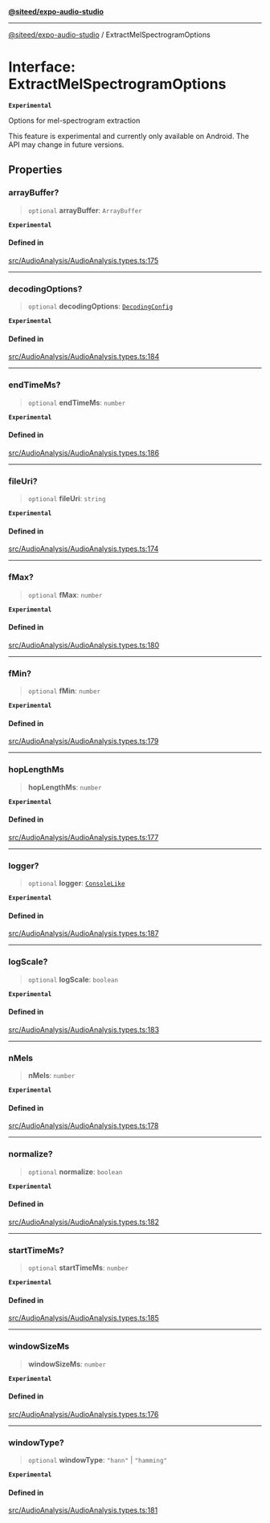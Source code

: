 [**@siteed/expo-audio-studio**](../README.md)

***

[@siteed/expo-audio-studio](../README.md) / ExtractMelSpectrogramOptions

# Interface: ExtractMelSpectrogramOptions

**`Experimental`**

Options for mel-spectrogram extraction

 This feature is experimental and currently only available on Android.
The API may change in future versions.

## Properties

### arrayBuffer?

> `optional` **arrayBuffer**: `ArrayBuffer`

**`Experimental`**

#### Defined in

[src/AudioAnalysis/AudioAnalysis.types.ts:175](https://github.com/deeeed/expo-audio-stream/blob/8819363e2f6518db8ec233a7ea17b579527a3ab5/packages/expo-audio-studio/src/AudioAnalysis/AudioAnalysis.types.ts#L175)

***

### decodingOptions?

> `optional` **decodingOptions**: [`DecodingConfig`](DecodingConfig.md)

**`Experimental`**

#### Defined in

[src/AudioAnalysis/AudioAnalysis.types.ts:184](https://github.com/deeeed/expo-audio-stream/blob/8819363e2f6518db8ec233a7ea17b579527a3ab5/packages/expo-audio-studio/src/AudioAnalysis/AudioAnalysis.types.ts#L184)

***

### endTimeMs?

> `optional` **endTimeMs**: `number`

**`Experimental`**

#### Defined in

[src/AudioAnalysis/AudioAnalysis.types.ts:186](https://github.com/deeeed/expo-audio-stream/blob/8819363e2f6518db8ec233a7ea17b579527a3ab5/packages/expo-audio-studio/src/AudioAnalysis/AudioAnalysis.types.ts#L186)

***

### fileUri?

> `optional` **fileUri**: `string`

**`Experimental`**

#### Defined in

[src/AudioAnalysis/AudioAnalysis.types.ts:174](https://github.com/deeeed/expo-audio-stream/blob/8819363e2f6518db8ec233a7ea17b579527a3ab5/packages/expo-audio-studio/src/AudioAnalysis/AudioAnalysis.types.ts#L174)

***

### fMax?

> `optional` **fMax**: `number`

**`Experimental`**

#### Defined in

[src/AudioAnalysis/AudioAnalysis.types.ts:180](https://github.com/deeeed/expo-audio-stream/blob/8819363e2f6518db8ec233a7ea17b579527a3ab5/packages/expo-audio-studio/src/AudioAnalysis/AudioAnalysis.types.ts#L180)

***

### fMin?

> `optional` **fMin**: `number`

**`Experimental`**

#### Defined in

[src/AudioAnalysis/AudioAnalysis.types.ts:179](https://github.com/deeeed/expo-audio-stream/blob/8819363e2f6518db8ec233a7ea17b579527a3ab5/packages/expo-audio-studio/src/AudioAnalysis/AudioAnalysis.types.ts#L179)

***

### hopLengthMs

> **hopLengthMs**: `number`

**`Experimental`**

#### Defined in

[src/AudioAnalysis/AudioAnalysis.types.ts:177](https://github.com/deeeed/expo-audio-stream/blob/8819363e2f6518db8ec233a7ea17b579527a3ab5/packages/expo-audio-studio/src/AudioAnalysis/AudioAnalysis.types.ts#L177)

***

### logger?

> `optional` **logger**: [`ConsoleLike`](../type-aliases/ConsoleLike.md)

**`Experimental`**

#### Defined in

[src/AudioAnalysis/AudioAnalysis.types.ts:187](https://github.com/deeeed/expo-audio-stream/blob/8819363e2f6518db8ec233a7ea17b579527a3ab5/packages/expo-audio-studio/src/AudioAnalysis/AudioAnalysis.types.ts#L187)

***

### logScale?

> `optional` **logScale**: `boolean`

**`Experimental`**

#### Defined in

[src/AudioAnalysis/AudioAnalysis.types.ts:183](https://github.com/deeeed/expo-audio-stream/blob/8819363e2f6518db8ec233a7ea17b579527a3ab5/packages/expo-audio-studio/src/AudioAnalysis/AudioAnalysis.types.ts#L183)

***

### nMels

> **nMels**: `number`

**`Experimental`**

#### Defined in

[src/AudioAnalysis/AudioAnalysis.types.ts:178](https://github.com/deeeed/expo-audio-stream/blob/8819363e2f6518db8ec233a7ea17b579527a3ab5/packages/expo-audio-studio/src/AudioAnalysis/AudioAnalysis.types.ts#L178)

***

### normalize?

> `optional` **normalize**: `boolean`

**`Experimental`**

#### Defined in

[src/AudioAnalysis/AudioAnalysis.types.ts:182](https://github.com/deeeed/expo-audio-stream/blob/8819363e2f6518db8ec233a7ea17b579527a3ab5/packages/expo-audio-studio/src/AudioAnalysis/AudioAnalysis.types.ts#L182)

***

### startTimeMs?

> `optional` **startTimeMs**: `number`

**`Experimental`**

#### Defined in

[src/AudioAnalysis/AudioAnalysis.types.ts:185](https://github.com/deeeed/expo-audio-stream/blob/8819363e2f6518db8ec233a7ea17b579527a3ab5/packages/expo-audio-studio/src/AudioAnalysis/AudioAnalysis.types.ts#L185)

***

### windowSizeMs

> **windowSizeMs**: `number`

**`Experimental`**

#### Defined in

[src/AudioAnalysis/AudioAnalysis.types.ts:176](https://github.com/deeeed/expo-audio-stream/blob/8819363e2f6518db8ec233a7ea17b579527a3ab5/packages/expo-audio-studio/src/AudioAnalysis/AudioAnalysis.types.ts#L176)

***

### windowType?

> `optional` **windowType**: `"hann"` \| `"hamming"`

**`Experimental`**

#### Defined in

[src/AudioAnalysis/AudioAnalysis.types.ts:181](https://github.com/deeeed/expo-audio-stream/blob/8819363e2f6518db8ec233a7ea17b579527a3ab5/packages/expo-audio-studio/src/AudioAnalysis/AudioAnalysis.types.ts#L181)
